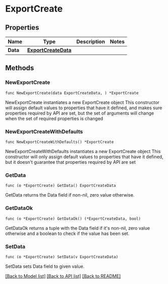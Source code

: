 # ExportCreate

## Properties

Name | Type | Description | Notes
------------ | ------------- | ------------- | -------------
**Data** | [**ExportCreateData**](ExportCreateData.md) |  | 

## Methods

### NewExportCreate

`func NewExportCreate(data ExportCreateData, ) *ExportCreate`

NewExportCreate instantiates a new ExportCreate object
This constructor will assign default values to properties that have it defined,
and makes sure properties required by API are set, but the set of arguments
will change when the set of required properties is changed

### NewExportCreateWithDefaults

`func NewExportCreateWithDefaults() *ExportCreate`

NewExportCreateWithDefaults instantiates a new ExportCreate object
This constructor will only assign default values to properties that have it defined,
but it doesn't guarantee that properties required by API are set

### GetData

`func (o *ExportCreate) GetData() ExportCreateData`

GetData returns the Data field if non-nil, zero value otherwise.

### GetDataOk

`func (o *ExportCreate) GetDataOk() (*ExportCreateData, bool)`

GetDataOk returns a tuple with the Data field if it's non-nil, zero value otherwise
and a boolean to check if the value has been set.

### SetData

`func (o *ExportCreate) SetData(v ExportCreateData)`

SetData sets Data field to given value.



[[Back to Model list]](../README.md#documentation-for-models) [[Back to API list]](../README.md#documentation-for-api-endpoints) [[Back to README]](../README.md)


